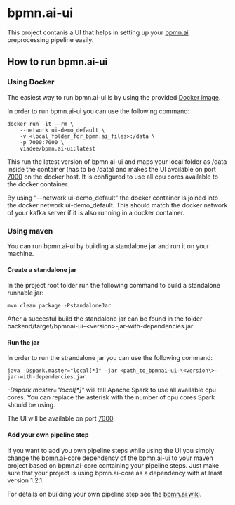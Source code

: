 # bpmn.ai-ui
This project contanis a UI that helps in setting up your [bpmn.ai](https://github.com/viadee/bpmn.ai) preprocessing pipeline easily.

## How to run bpmn.ai-ui

### Using Docker

The easiest way to run bpmn.ai-ui is by using the provided [Docker image](https://hub.docker.com/r/viadee/bpmn.ai-ui).

In order to run bpmn.ai-ui you can use the following command:

    docker run -it --rm \
        --network ui-demo_default \
        -v <local_folder_for_bpmn.ai_files>:/data \
        -p 7000:7000 \
        viadee/bpmn.ai-ui:latest

This run the latest version of bpmn.ai-ui and maps your local folder as /data inside the container (has to be /data) and makes the UI available on port [7000](http://localhost:7000) on the docker host. It is configured to use all cpu cores available to the docker container.

By using "--network ui-demo_default" the docker container is joined into the docker network ui-demo_default. This should match the docker network of your kafka server if it is also running in a docker container.

### Using maven

You can run bpmn.ai-ui by building a standalone jar and run it on your machine.

#### Create a standalone jar

In the project root folder run the following command to build a standalone runnable jar:

    mvn clean package -PstandaloneJar

After a succesful build the standalone jar can be found in the folder backend/target/bpmnai-ui-\<version\>-jar-with-dependencies.jar

#### Run the jar

In order to run the strandalone jar you can use the following command:

    java -Dspark.master="local[*]" -jar <path_to_bpmnai-ui-\<version\>-jar-with-dependencies.jar

*-Dspark.master="local[\*]"* will tell Apache Spark to use all available cpu cores. You can replace the asterisk with the number of cpu cores Spark should be using.

The UI will be available on port [7000](http://localhost:7000).

#### Add your own pipeline step

If you want to add you own pipeline steps while using the UI you simply change the bpmn.ai-core dependency of the bpmn.ai-ui to your maven project based on bpmn.ai-core containing your pipeline steps. Just make sure that your project is using bpmn.ai-core as a dependency with at least version 1.2.1.

For details on building your own pipeline step see the [bpmn.ai wiki](https://github.com/viadee/bpmn.ai/wiki/12_Tutorial-2-%E2%80%90-Create-a-custom-Preprocessing-step-for-bpmn.ai).